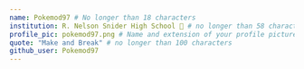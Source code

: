 ```yaml
---
name: Pokemod97 # No longer than 18 characters
institution: R. Nelson Snider High School 🚩 # no longer than 58 characters
profile_pic: pokemod97.png # Name and extension of your profile picture(ex. mona.png)
quote: "Make and Break" # no longer than 100 characters
github_user: Pokemod97
---
```

